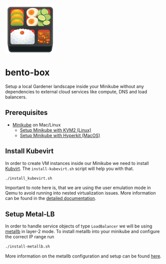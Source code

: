 ![bento box](docs/images/logo.png)

# bento-box

Setup a local Gardener landscape inside your Minikube without any dependencies to external cloud services like compute, DNS and load balancers.

## Prerequisites

* [Minikube](https://github.com/kubernetes/minikube) on Mac/Linux
  * [Setup Minikube with KVM2 (Linux)](https://github.com/kubernetes/minikube/blob/master/docs/drivers.md#kvm2-driver)
  * [Setup Minikube with Hyperkit (MacOS)](https://github.com/kubernetes/minikube/blob/master/docs/drivers.md#hyperkit-driver)

## Install Kubevirt

In order to create VM instances inside our Minikube we need to install [Kubvirt](https://github.com/kubevirt/kubevirt). The `install-kubevirt.sh` script will help you with that.

```bash
./install_kubevirt.sh
```

Important to note here is, that we are using the user emulation mode in Qemu to avoid running into nested virtualization issues. More information can be found in the [detailed documentation](docs/kubevirt_installation.md).

## Setup Metal-LB

In order to handle service objects of type `LoadBalancer` we will be using [metallb](https://github.com/google/metallb) in layer-2 mode. To install metallb into your minikube and configure the correct IP range run

```bash
./install-metallb.sh
```

More information on the metallb configuration and setup can be found [here](docs/metallb_installation.md).